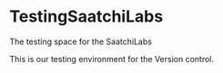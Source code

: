 TestingSaatchiLabs
==================

The testing space for the SaatchiLabs

This is our testing environment for the Version control.

